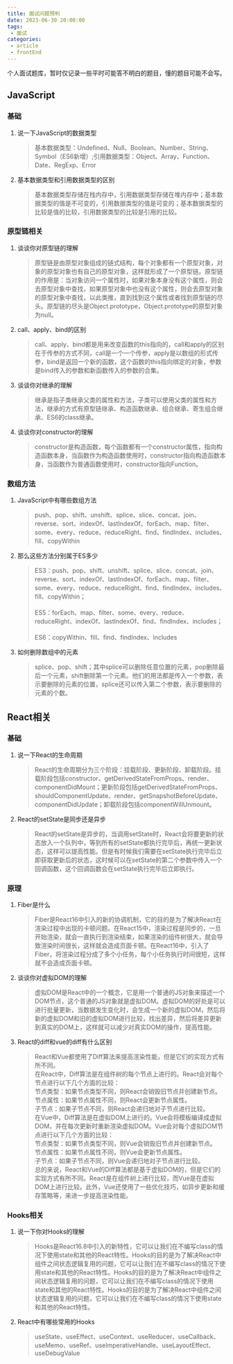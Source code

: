 ```yaml
---
title: 面试问题预判
date: 2023-06-30 20:00:00
tags:
 - 面试
categories: 
 - article
 - frontEnd
---
```


个人面试题库，暂时仅记录一些平时可能答不明白的题目，懂的题目可能不会写。

<!--more-->
## JavaScript
### 基础
1. 说一下JavaScript的数据类型
   > 基本数据类型：Undefined、Null、Boolean、Number、String、Symbol（ES6新增）;引用数据类型：Object、Array、Function、Date、RegExp、Error
2. 基本数据类型和引用数据类型的区别
   > 基本数据类型存储在栈内存中，引用数据类型存储在堆内存中；基本数据类型的值是不可变的，引用数据类型的值是可变的；基本数据类型的比较是值的比较，引用数据类型的比较是引用的比较。

### 原型链相关
1. 谈谈你对原型链的理解
   > 原型链是由原型对象组成的链式结构，每个对象都有一个原型对象，对象的原型对象也有自己的原型对象，这样就形成了一个原型链。原型链的作用是：当对象访问一个属性时，如果对象本身没有这个属性，则会去原型对象中查找，如果原型对象中也没有这个属性，则会去原型对象的原型对象中查找，以此类推，直到找到这个属性或者找到原型链的尽头。原型链的尽头是Object.prototype，Object.prototype的原型对象为null。
2. call、apply、bind的区别
   > call、apply、bind都是用来改变函数的this指向的，call和apply的区别在于传参的方式不同，call是一个一个传参，apply是以数组的形式传参，bind是返回一个新的函数，这个函数的this指向绑定的对象，参数是bind传入的参数和新函数传入的参数的合集。
3. 谈谈你对继承的理解
   > 继承是指子类继承父类的属性和方法，子类可以使用父类的属性和方法，继承的方式有原型链继承、构造函数继承、组合继承、寄生组合继承、ES6的class继承。
4. 谈谈你对constructor的理解
   > constructor是构造函数，每个函数都有一个constructor属性，指向构造函数本身，当函数作为构造函数使用时，constructor指向构造函数本身，当函数作为普通函数使用时，constructor指向Function。

### 数组方法
1. JavaScript中有哪些数组方法
    > push、pop、shift、unshift、splice、slice、concat、join、reverse、sort、indexOf、lastIndexOf、forEach、map、filter、some、every、reduce、reduceRight、find、findIndex、includes、fill、copyWithin
2. 那么这些方法分别属于ES多少
    > ES3：push、pop、shift、unshift、splice、slice、concat、join、reverse、sort、indexOf、lastIndexOf、forEach、map、filter、some、every、reduce、reduceRight、find、findIndex、includes、fill、copyWithin；
   <br /><br />ES5：forEach、map、filter、some、every、reduce、reduceRight、indexOf、lastIndexOf、find、findIndex、includes；
   <br /><br />ES6：copyWithin、fill、find、findIndex、includes
3. 如何删除数组中的元素
   > splice、pop、shift；其中splice可以删除任意位置的元素，pop删除最后一个元素，shift删除第一个元素。他们的用法都是传入一个参数，表示要删除的元素的位置，splice还可以传入第二个参数，表示要删除的元素的个数。

## React相关
### 基础
1. 说一下React的生命周期
   > React的生命周期分为三个阶段：挂载阶段、更新阶段、卸载阶段。挂载阶段包括constructor、getDerivedStateFromProps、render、componentDidMount；更新阶段包括getDerivedStateFromProps、shouldComponentUpdate、render、getSnapshotBeforeUpdate、componentDidUpdate；卸载阶段包括componentWillUnmount。
2. React的setState是同步还是异步
   > React的setState是异步的，当调用setState时，React会将要更新的状态放入一个队列中，等到所有的setState都执行完毕后，再统一更新状态，这样可以提高性能。但是有时候我们需要在setState执行完毕后立即获取更新后的状态，这时候可以在setState的第二个参数中传入一个回调函数，这个回调函数会在setState执行完毕后立即执行。

### 原理
1. Fiber是什么
   > Fiber是React16中引入的新的协调机制，它的目的是为了解决React在渲染过程中出现的卡顿问题。在React15中，渲染过程是同步的，一旦开始渲染，就会一直执行到渲染结束，如果渲染的组件树很大，就会导致渲染时间很长，这样就会造成页面卡顿。在React16中，引入了Fiber，将渲染过程分成了多个小任务，每个小任务执行时间很短，这样就不会造成页面卡顿。
2. 谈谈你对虚拟DOM的理解
   > 虚拟DOM是React中的一个概念，它是用一个普通的JS对象来描述一个DOM节点，这个普通的JS对象就是虚拟DOM。虚拟DOM的好处是可以进行批量更新，当数据发生变化时，会生成一个新的虚拟DOM，然后将新的虚拟DOM和旧的虚拟DOM进行比较，找出差异，然后将差异更新到真实的DOM上，这样就可以减少对真实DOM的操作，提高性能。
3. React的diff和vue的diff有什么区别
    > React和Vue都使用了Diff算法来提高渲染性能，但是它们的实现方式有所不同。
   <br />在React中，Diff算法是在组件树的每个节点上进行的。React会对每个节点进行以下几个方面的比较：
   <br />节点类型：如果节点类型不同，则React会销毁旧节点并创建新节点。
   <br />节点属性：如果节点属性不同，则React会更新节点属性。
   <br />子节点：如果子节点不同，则React会递归地对子节点进行比较。
   <br />在Vue中，Diff算法是在虚拟DOM上进行的。Vue会将模板编译成虚拟DOM，并在每次更新时重新渲染虚拟DOM。Vue会对每个虚拟DOM节点进行以下几个方面的比较：
   <br />节点类型：如果节点类型不同，则Vue会销毁旧节点并创建新节点。
   <br />节点属性：如果节点属性不同，则Vue会更新节点属性。
   <br />子节点：如果子节点不同，则Vue会递归地对子节点进行比较。
   <br />总的来说，React和Vue的Diff算法都是基于虚拟DOM的，但是它们的实现方式有所不同。React是在组件树上进行比较，而Vue是在虚拟DOM上进行比较。此外，Vue还使用了一些优化技巧，如异步更新和缓存策略等，来进一步提高渲染性能。 

### Hooks相关
1. 说一下你对Hooks的理解
   > Hooks是React16.8中引入的新特性，它可以让我们在不编写class的情况下使用state和其他的React特性。Hooks的目的是为了解决React中组件之间状态逻辑复用的问题，它可以让我们在不编写class的情况下使用state和其他的React特性。Hooks的目的是为了解决React中组件之间状态逻辑复用的问题，它可以让我们在不编写class的情况下使用state和其他的React特性。Hooks的目的是为了解决React中组件之间状态逻辑复用的问题，它可以让我们在不编写class的情况下使用state和其他的React特性。
2. React中有哪些常用的Hooks
   > useState、useEffect、useContext、useReducer、useCallback、useMemo、useRef、useImperativeHandle、useLayoutEffect、useDebugValue
